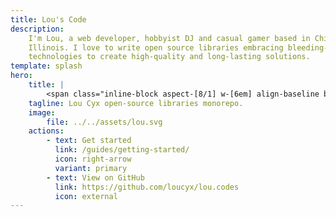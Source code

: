 ```yaml
---
title: Lou's Code
description:
    I'm Lou, a web developer, hobbyist DJ and casual gamer based in Chicago,
    Illinois. I love to write open source libraries embracing bleeding-edge web
    technologies to create high-quality and long-lasting solutions.
template: splash
hero:
    title: |
        <span class="inline-block aspect-[8/1] w-[6em] align-baseline bg-[url(/logo.svg)] bg-center bg-no-repeat text-transparent">Lou's Code</span>
    tagline: Lou Cyx open-source libraries monorepo.
    image:
        file: ../../assets/lou.svg
    actions:
        - text: Get started
          link: /guides/getting-started/
          icon: right-arrow
          variant: primary
        - text: View on GitHub
          link: https://github.com/loucyx/lou.codes
          icon: external
---
```

